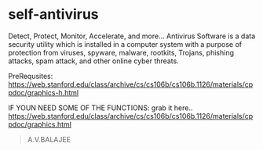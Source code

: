 # self-antivirus
Detect, Protect, Monitor, Accelerate, and more… Antivirus Software is a data security utility which is installed in a computer system with a purpose of protection from viruses, spyware, malware, rootkits, Trojans, phishing attacks, spam attack, and other online cyber threats.

PreRequsites:
https://web.stanford.edu/class/archive/cs/cs106b/cs106b.1126/materials/cppdoc/graphics-h.html

IF YOUN NEED SOME OF THE FUNCTIONS:
grab it here..
https://web.stanford.edu/class/archive/cs/cs106b/cs106b.1126/materials/cppdoc/graphics.html

>A.V.BALAJEE
